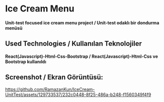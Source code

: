 ﻿<h1>Ice Cream Menu</h1>
<h4> Unit-test focused ice cream menu project / Unit-test odaklı bir dondurma menüsü </h4>


<h2>Used Technologies / Kullanılan Teknolojiler</h2>
<h4>React(Javascript)-Html-Css-Bootstrap / React(Javascript)-Html-Css ve Bootstrap kullanıldı</h4>

<h2>Screenshot / Ekran Görüntüsü:</h2>



https://github.com/RamazanKun/IceCream-UnitTest/assets/129733537/232c0448-8f25-486a-b248-f1560349f4f9

